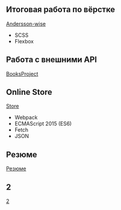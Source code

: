 ## Итоговая работа по вёрстке
[Andersson-wise](https://YuliaBilchinskaya.github.io/Andersson-wise/HomePage.html)
- SCSS 
- Flexbox

## Работа с внешними API
[BooksProject](https://github.com/YuliaBilchinskaya/YuliaBilchinskaya.github.io/tree/master/BooksProject)

## Online Store
[Store](https://github.com/YuliaBilchinskaya/YuliaBilchinskaya.github.io/tree/master/Store)
- Webpack
- ECMAScript 2015 (ES6)
- Fetch 
- JSON

## Резюме
[Резюме](https://YuliaBilchinskaya.github.io/Резюме/ResumeBilchinskaya.html)

## 2
[2](https://YuliaBilchinskaya.github.io/Bicycle/index.html)
